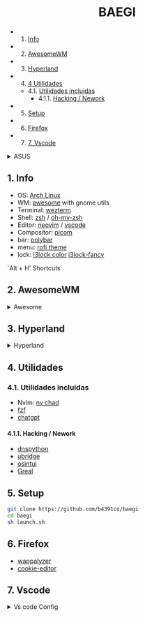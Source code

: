 <h1 align="center">BAEGI</h1>

<!-- vscode-markdown-toc -->
* 1. [Info](#Info)
* 2. [AwesomeWM](#AwesomeWM)
* 3. [Hyperland](#Hyperland)
* 4. [4 Utilidades](#Utilidades)
	* 4.1. [Utilidades incluidas](#Utilidadesincluidas)
		* 4.1.1. [Hacking / Nework](#HackingNework)
* 5. [Setup](#Setup)
* 6. [Firefox](#Firefox)
* 7. [7. Vscode](#Vscode)

<!-- vscode-markdown-toc-config
	numbering=true
	autoSave=true
	/vscode-markdown-toc-config -->
<!-- /vscode-markdown-toc -->


<details>
<summary> <i class="fa-solid fa-triangle-exclamation"></i> ASUS <i class="fa-solid fa-triangle-exclamation"></i> </summary>
    <p><i class="fa-solid fa-music"></i>Sonido<i class="fa-solid fa-music"></i></p>

Do:

```
sudo nvim /etc/default/grub
```
```
GRUB_CMDLINE_LINUX_DEFAULT="quiet splash"
// to:
GRUB_CMDLINE_LINUX_DEFAULT="quiet splash snd_hda_intel.dmic_detect=0"
```
Then do:

```
sudo update-grub
```

and Reboot.
</details>

##  1. <a name='Info'></a>Info

- OS: [Arch Linux](https://archlinux.org/)
- WM: [awesome](https://github.com/awesomeWM/awesome) with gnome utils
- Terminal: [wezterm](https://github.com/wez/wezterm)
- Shell: [zsh](https://www.zsh.org/) / [oh-my-zsh](https://ohmyz.sh)
- Editor: [neovim](https://github.com/neovim/neovim) / [vscode](https://github.com/microsoft/vscode)
- Compositor: [picom](https://github.com/yshui/picom)
- bar: [polybar](https://github.com/polybar/polybar)
- menu: [rofi theme](https://github.com/lr-tech/rofi-themes-collection.git)
- lock: [i3lock color](https://github.com/Raymo111/i3lock-color.git) [i3lock-fancy](https://github.com/meskarune/i3lock-fancy.git)

`Alt + H' Shortcuts

##  2. <a name='AwesomeWM'></a>AwesomeWM

<details>
<summary>Awesome</summary>

<div align='center'><img src='./.assets/20230311175646.png'/></div>
<div align='center'><img src='./.assets/20230311175706.png'/></div>

</details>

##  3. <a name='Hyperland'></a>Hyperland

<details>
<summary>Hyperland</summary>

Install from [prasanthrangan/hyprdots](https://github.com/prasanthrangan/hyprdots)

<div align='center'><img src='./.assets/20230917033941.png'/></div>
<div align='center'><img src='./.assets/20230917034017.png'/></div>
<div align='center'><img src='./.assets/20230917034102.png'/></div>

</details>

##  4. <a name='Utilidades'></a> Utilidades
###  4.1. <a name='Utilidadesincluidas'></a>Utilidades incluidas

- Nvim: [nv chad](https://github.com/NvChad/NvChad)
- [fzf](https://github.com/junegunn/fzf.git)
- [chatgpt](https://github.com/lencx/ChatGPT)

####  4.1.1. <a name='HackingNework'></a>Hacking / Nework

- [dnspython](https://github.com/rthalley/dnspython)
- [ubridge](https://github.com/GNS3/ubridge)
- [osintui](https://github.com/wssheldon/osintui)
- [Greal](https://github.com/AdonsIzaguirre/GReal)

##  5. <a name='Setup'></a>Setup

```sh
git clone https://github.com/b4391co/baegi
cd baegi
sh launch.sh
```


##  6. <a name='Firefox'></a>Firefox

- [wappalyzer](https://addons.mozilla.org/es/firefox/addon/wappalyzer/)
- [cookie-editor](https://addons.mozilla.org/en-US/firefox/addon/cookie-editor/)

##  7. <a name='Vscode'></a> Vscode

<details>
<summary>Vs code Config</summary>

<h3>Keybindings</h3>

```
// Place your key bindings in this file to override the defaultsauto[]
[
    {
        "key": "ctrl+e",
        "command": "-workbench.action.quickOpen"
    },
    {
        "key": "ctrl+alt+e",
        "command": "-rsync.edit"
    },
    {
        "key": "ctrl+alt+m",
        "command": "markdown-editor.openEditor",
        "when": "editorTextFocus && editorLangId == 'markdown'"
    },
    {
        "key": "ctrl+shift+alt+m",
        "command": "-markdown-editor.openEditor",
        "when": "editorTextFocus && editorLangId == 'markdown'"
    },
    {
        "key": "ctrl+b",
        "command": "-workbench.action.toggleSidebarVisibility"
    },
    {
        "key": "ctrl+shift+v",
        "command": "-notebook.cell.pasteAbove",
        "when": "notebookEditorFocused && !inputFocus"
    },
    {
        "key": "ctrl+shift+v",
        "command": "-html.showPreview",
        "when": "editorLangId == 'html'"
    },
    {
        "key": "ctrl+shift+v",
        "command": "-markdown.showPreview",
        "when": "!notebookEditorFocused && editorLangId == 'markdown'"
    },
    {
        "key": "ctrl+shift+v",
        "command": "-markdown.extension.closePreview",
        "when": "markdownPreviewFocus"
    },
    {
        "key": "tab",
        "command": "-markdown.extension.onTabKey",
        "when": "editorTextFocus && markdown.extension.editor.cursor.inList && !editorHasMultipleSelections && !editorReadonly && !editorTabMovesFocus && !hasOtherSuggestions && !hasSnippetCompletions && !inSnippetMode && !inlineSuggestionVisible && !markdown.extension.editor.cursor.inFencedCodeBlock && !markdown.extension.editor.cursor.inMathEnv && !suggestWidgetVisible && editorLangId =~ /^markdown$|^rmd$|^qmd$/"
    },
    {
        "key": "ctrl+u",
        "command": "md-shortcut.toggleCodeBlock",
        "when": "editorTextFocus && markdownShortcuts:enabled"
    },
    {
        "key": "ctrl+m ctrl+c",
        "command": "-md-shortcut.toggleCodeBlock",
        "when": "editorTextFocus && markdownShortcuts:enabled"
    },
    {
        "key": "ctrl+g",
        "command": "-workbench.action.gotoLine"
    },
    {
        "key": "ctrl+shift+b",
        "command": "telesoho.MarkdownPaste",
        "when": "editorTextFocus && resourceLangId == 'markdown'"
    },
    {
        "key": "ctrl+alt+v",
        "command": "-telesoho.MarkdownPaste",
        "when": "editorTextFocus && resourceLangId == 'markdown'"
    },
    {
        "key": "ctrl+shift+v",
        "command": "-markdown-preview-enhanced.openPreview",
        "when": "editorLangId == 'markdown'"
    },
    {
        "key": "shift+alt+v",
        "command": "-markdown-image.paste",
        "when": "editorLangId == 'markdown' || editorLangId == 'mdx' || resourceExtname == '.ipynb'"
    },
    {
        "key": "ctrl+shift+v",
        "command": "extension.pasteImage",
        "when": "editorTextFocus"
    },
    {
        "key": "ctrl+alt+v",
        "command": "-extension.pasteImage",
        "when": "editorTextFocus"
    },
    {
        "key": "ctrl+shift+b",
        "command": "-workbench.action.tasks.build",
        "when": "taskCommandsRegistered"
    },
    {
        "key": "ctrl+shift+b",
        "command": "workbench.action.maximizeEditor"
    },
    {
        "key": "ctrl+e",
        "command": "workbench.action.toggleSidebarVisibility"
    },
    {
        "key": "ctrl+shift+w",
        "command": "-workbench.action.closeWindow"
    },
    {
        "key": "ctrl+shift+e",
        "command": "-workbench.view.explorer",
        "when": "viewContainer.workbench.view.explorer.enabled"
    },
    {
        "key": "ctrl+shift+e",
        "command": "-workbench.action.quickOpenNavigatePreviousInFilePicker",
        "when": "inFilesPicker && inQuickOpen"
    },
    {
        "key": "ctrl+shift+l",
        "command": "glassit.decrease"
    },
    {
        "key": "ctrl+alt+c",
        "command": "-glassit.decrease"
    },
    {
        "key": "ctrl+alt+p",
        "command": "codesnap.start"
    },
    {
        "key": "ctrl+alt+x",
        "command": "-glassit.minimize"
    },
    {
        "key": "ctrl+j c",
        "command": "extension.javaGenerateConstructorUsingFields"
    },
    {
        "key": "ctrl+j g",
        "command": "extension.javaGenerateGettersAndSetter"
    },
    {
        "key": "ctrl+e",
        "command": "-workbench.action.quickOpenNavigateNextInFilePicker",
        "when": "inFilesPicker && inQuickOpen"
    },
    {
        "key": "ctrl+shift+s e",
        "command": "extension.executeSQLCommand",
        "when": "editorTextFocus && editorLangId == 'oraclesql'"
    },
    {
        "key": "ctrl+e",
        "command": "-extension.executeSQLCommand",
        "when": "editorTextFocus && editorLangId == 'oraclesql'"
    },
    {
        "key": "ctrl+shift+s e",
        "command": "oracleDBObjectExplorer.runCodeObjectFromFile",
        "when": "editorTextFocus && resourceScheme == 'oracle' && resource =~ /(objectType%3D13|objectType%3D15)/"
    },
    {
        "key": "ctrl+e",
        "command": "-oracleDBObjectExplorer.runCodeObjectFromFile",
        "when": "editorTextFocus && resourceScheme == 'oracle' && resource =~ /(objectType%3D13|objectType%3D15)/"
    },
    {
        "key": "ctrl+e",
        "command": "-editor.action.toggleScreenReaderAccessibilityMode",
        "when": "accessibilityHelpIsShown"
    },
    {
        "key": "ctrl+shift+e",
        "command": "workbench.action.terminal.toggleTerminal",
        "when": "terminal.active"
    },
    {
        "key": "ctrl+`",
        "command": "-workbench.action.terminal.toggleTerminal",
        "when": "terminal.active"
    },
    {
        "key": "ctrl+j r",
        "command": "java.run",
        "when": "editorTextFocus"
    },
    {
        "key": "alt+b",
        "command": "-java.run",
        "when": "editorTextFocus"
    },
    {
        "key": "ctrl+alt+r",
        "command": "-java.view.package.revealFileInOS",
        "when": "focusedView == 'javaProjectExplorer' && java:serverMode == 'Standard'"
    },
    {
        "key": "ctrl+j ctrl+r",
        "command": "command-runner.run"
    },
    {
        "key": "ctrl+alt+f",
        "command": "-command-runner.run"
    },
    {
        "key": "alt+e",
        "command": "workbench.action.files.openFolder",
        "when": "openFolderWorkspaceSupport"
    },
    {
        "key": "ctrl+k ctrl+o",
        "command": "-workbench.action.files.openFolder",
        "when": "openFolderWorkspaceSupport"
    },
    {
        "key": "ctrl+j ctrl+s",
        "command": "type",
        "args": {
            "text": "Scanner sc = new Scanner(System.in);"
        },
        "when": "editorTextFocus && !editorReadonly"
    },
    {
        "key": "ctrl+j ctrl+shift+s",
        "command": "type",
        "args": {
            "text": "import java.util.Scanner;"
        },
        "when": "editorTextFocus && !editorReadonly"
    },
    {
        "key": "ctrl+d d",
        "command": "workbench.action.splitEditor"
    },
    {
        "key": "ctrl+d s",
        "command": "workbench.action.splitEditorDown"
    },
    {
        "key": "ctrl+d a",
        "command": "workbench.action.splitEditorLeft"
    },
    {
        "key": "ctrl+d",
        "command": "-editor.action.addSelectionToNextFindMatch",
        "when": "editorFocus"
    }
]
```

<h3>settings</h3>

```
{
    "terminal.integrated.fontFamily": "'Victor Mono','hack nerd font mono', consolas, monospace, haks, console, montserrat, 'Droid Sans Mono', 'monospace', 'Droid Sans Fallback'",
	"terminal.integrated.gpuAcceleration": "on",
    "workbench.editorAssociations": {
        "*.ipynb": "jupyter-notebook"
    },
    "explorer.confirmDelete": false,
    "editor.renderWhitespace": "none",
    "vsicons.dontShowNewVersionMessage": true,
    "oracledevtools.bookmarkFileFolder": "/home/ASIR/blodeiro/Oracle/oracle.oracledevtools",
    "oracledevtools.connectionConfiguration.configFilesFolder": "/home/ASIR/blodeiro/Oracle/network/admin",
    "oracledevtools.connectionConfiguration.walletFileFolder": "/home/ASIR/blodeiro/Oracle/network/admin",
    "oracledevtools.connections": [],
    "mssql.connections": [
        {
            "server": "{{put-server-name-here}}",
            "database": "{{put-database-name-here}}",
            "user": "{{put-username-here}}",
            "password": ""
        }
    ],
    "glassit.alpha": 235,
    "vscodeGoogleTranslate.preferredLanguage": "Spanish",
    "explorer.confirmDragAndDrop": false,
    "notebook.cellToolbarLocation": {
        "default": "right",
        "jupyter-notebook": "left"
    },
    "workbench.editor.untitled.hint": "hidden",
    "kite.showWelcomeNotificationOnStartup": false,
    "tabnine.experimentalAutoImports": true,
    "workbench.colorTheme": "Palenight Operator",
    "editor.fontFamily": "'VictorMono Nerd Font','JetBrains Mono', monospace",
    "editor.tokenColorCustomizations": {    /* darrr */
        "textMateRules": [

            {
                "name": "all",
                "scope": [
                    "all",
                    "comment",
                    "entity.name.type.class",
                    "keyword",
                    "storage.modifier",
                    "storage.type",
                    "support.class.builtin",
                    "keyword.control",
                    "constant.language",
                    "entity.other.attribute-name",
                    "entity.name.method",
                    "entity.name.tag",
                    "string.quoted",
                ],
                "settings": {
                    "fontStyle": "italic"
                }
            },
            {
                "name": "constant.numeric",
                "scope": [
                    "constant"
                ],
                "settings": {
                    "foreground": "#15ff00",
                    "fontStyle": "bold"
                }
            },
            {
                "name": "comment", 
                "scope": [
                    "comment",
                    "punctuation.definition.comment"
                ],
                "settings": {
                    "fontStyle": "italic"
                }
            },
            {
                "name": "envKeys",
                "scope": "string.quoted.double.env,source.env,constant.numeric.env",
                "settings": {
                    "foreground": "#19354900",
                }
            }
        ]
    },
    "editor.fontLigatures": true,
    "editor.letterSpacing": 0,
    "editor.tabSize": 4,
    "database-client.recordSelectSQL": false,
    "database-client.showTrigger": true,
    "editor.minimap.maxColumn": 100,
    "editor.minimap.renderCharacters": false,
    "terminal.integrated.defaultProfile.linux": "zsh",
    "editor.cursorSmoothCaretAnimation": "on",
    "editor.smoothScrolling": true,
    "editor.cursorBlinking": "expand",
    "editor.cursorStyle": "line",
    "editor.renderWhitespace": "selection",
    "breadcrumbs.enabled": true,
    "git.enableSmartCommit": true,
	"git.confirmSync": false,
    "google.drive.alertMissingCredentials": false,
    "markdown-pdf.headerTemplate": "<div style=\"font-size: 9px; margin-left: 1cm;\"> <span>Nombre Apellido</span></div> <div style=\"font-size: 9px; margin-left: auto; margin-right: 1cm; \"> <span class='date'></span></div>",
    "[markdown]": {
        "editor.defaultFormatter": "yzhang.markdown-all-in-one"
    },
    "MarkdownPaste.path": "${fileDirname}/.assets",
    "outline-map.color": {
    
    },
    "outline-map.defaultMaxDepth": 3,
    "outline-map.maxDepth": 5,
    "cSpell.language": "es-ES,es",
    "markdown-preview-enhanced.imageFolderPath": "/.assets",
    "MarkdownPaste.lang_rules": [

        {
            "asciidoc": [
                {
                    "regex": "^(?:https?://)?(?:(?:(?:www\\.?)?youtube\\.com(?:/(?:(?:watch\\?.*?v=([^&\\s]+).*)|))?))",
                    "options": "g",
                    "replace": "image::https://img.youtube.com/vi/$1/0.jpg[link=\"https://www.youtube.com/watch?v=$1\"]"
                },
                {
                    "regex": "^(https?://.*)",
                    "options": "ig",
                    "replace": "image::$1[linktext,300]"
                },
                {
                    "regex": "(.*/media/)(.*)",
                    "options": "",
                    "replace": "image::$2[linktext,300]"
                }
            ]
        }
    ],
    "MarkdownPaste.rules": [

        {
            "regex": "^(?:https?://)?(?:(?:(?:www\\.?)?youtube\\.com(?:/(?:(?:watch\\?.*?v=([^&\\s]+).*)|))?))",
            "options": "g",
            "replace": "[![](https://img.youtube.com/vi/$1/0.jpg)](https://www.youtube.com/watch?v=$1)"
        },
        {
            "regex": "^(https?://.*)",
            "options": "ig",
            "replace": "[]($1)"
        }
    ],
    "MarkdownPaste.silence": true,
    "ShortcutMenuBar.paste": true,
    "pastePicture.markdownFormat": "html",
    "pasteImage.basePath": "${currentFileDir}/.assets",
    "pasteImage.path": "${currentFileDir}/.assets",
    "pasteImage.insertPattern": "<div align='center'><img src='./.assets/${imageFileName}'/></div>",
    "launch": {
    
        "configurations": [],
        "compounds": []
    },
    "pasteImage.defaultName": "YMMDDHHmmss",
    "json.schemas": [

    
    ],
    "workbench.iconTheme": "vscode-simpler-icons",
    "editor.fontVariations": false,
    "git.autofetch": true,
    "extensions.ignoreRecommendations": true,
    "cSpell.languageSettings": [
    

    
    ],
    "oracledevtools.download.otherFolder": "/home/b4391co/downloads",
    "files.autoSave": "afterDelay",
    "vscode-blur-linux.opacity": 80,
    "codesnap.backgroundColor": "#ffffff",
    "codesnap.shutterAction": "copy",
    "codesnap.target": "window",
    "codesnap.transparentBackground": true,
    "liveServer.settings.donotShowInfoMsg": true,
    "window.zoomLevel": 0.4,
    "projectManager.git.baseFolders": [
        "/home/b4391co/git"
    ],
    "java.project.resourceFilters": [
        "node_modules",
        "\\.git"
    ]
    

    
}
```


</details>
